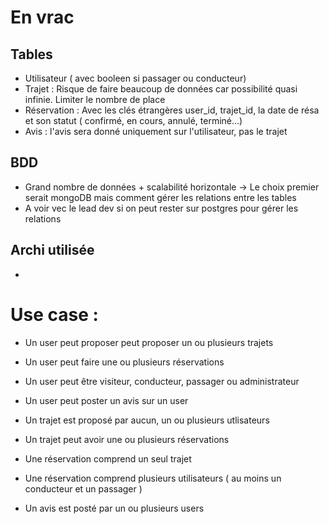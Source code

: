 # En vrac

## Tables
- Utilisateur ( avec booleen si passager ou conducteur)
- Trajet : Risque de faire beaucoup de données car possibilité quasi infinie. Limiter le nombre de place
- Réservation : Avec les clés étrangères user_id, trajet_id, la date de résa et son statut ( confirmé, en cours, annulé, terminé...)
- Avis : l'avis sera donné uniquement sur l'utilisateur, pas le trajet

## BDD
- Grand nombre de données + scalabilité horizontale -> Le choix premier serait mongoDB mais comment gérer les relations entre les tables
- A voir vec le lead dev si on peut rester sur postgres pour gérer les relations

## Archi utilisée
- 

# Use case :
- Un user peut proposer peut proposer un ou plusieurs trajets
- Un user peut faire une ou plusieurs réservations
- Un user peut être visiteur, conducteur, passager ou administrateur
- Un user peut poster un avis sur un user

- Un trajet est proposé par aucun, un ou plusieurs utlisateurs
- Un trajet peut avoir une ou plusieurs réservations

- Une réservation comprend un seul trajet
- Une réservation comprend plusieurs utilisateurs ( au moins un conducteur et un passager )

- Un avis est posté par un ou plusieurs users
